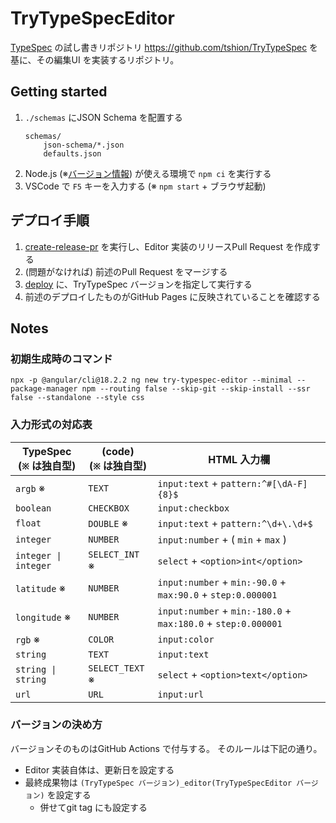 # TryTypeSpecEditor
[TypeSpec] の試し書きリポジトリ https://github.com/tshion/TryTypeSpec を基に、その編集UI を実装するリポジトリ。



## Getting started
1. `./schemas` にJSON Schema を配置する
    ```
    schemas/
        json-schema/*.json
        defaults.json
    ```
1. Node.js (※[バージョン情報](./.node-version)) が使える環境で `npm ci` を実行する
1. VSCode で `F5` キーを入力する (※ `npm start` + ブラウザ起動)



## デプロイ手順
1. [create-release-pr](./.github/workflows/create-release-pr.yml) を実行し、Editor 実装のリリースPull Request を作成する
1. (問題がなければ) 前述のPull Request をマージする
1. [deploy](./.github/workflows/deploy.yml) に、TryTypeSpec バージョンを指定して実行する
1. 前述のデプロイしたものがGitHub Pages に反映されていることを確認する



## Notes
### 初期生成時のコマンド
``` shell
npx -p @angular/cli@18.2.2 ng new try-typespec-editor --minimal --package-manager npm --routing false --skip-git --skip-install --ssr false --standalone --style css
```

### 入力形式の対応表
TypeSpec<br />(`※` は独自型) | (code)<br />(`※` は独自型) | HTML 入力欄
--- | --- | ---
`argb` ※ | `TEXT` | `input:text` + `pattern:^#[\dA-F]{8}$`
`boolean` | `CHECKBOX` | `input:checkbox`
`float` | `DOUBLE` ※ | `input:text` + `pattern:^\d+\.\d+$`
`integer` | `NUMBER` | `input:number` + ( `min` + `max` )
`integer \| integer` | `SELECT_INT` ※ | `select` + `<option>int</option>`
`latitude` ※ | `NUMBER` | `input:number` + `min:-90.0` + `max:90.0` + `step:0.000001`
`longitude` ※ | `NUMBER` | `input:number` + `min:-180.0` + `max:180.0` + `step:0.000001`
`rgb` ※ | `COLOR` | `input:color`
`string` | `TEXT` | `input:text`
`string \| string` | `SELECT_TEXT` ※ | `select` + `<option>text</option>`
`url` | `URL` | `input:url`

### バージョンの決め方
バージョンそのものはGitHub Actions で付与する。
そのルールは下記の通り。

* Editor 実装自体は、更新日を設定する
* 最終成果物は `(TryTypeSpec バージョン)_editor(TryTypeSpecEditor バージョン)` を設定する
    * 併せてgit tag にも設定する



[TypeSpec]: https://typespec.io/
